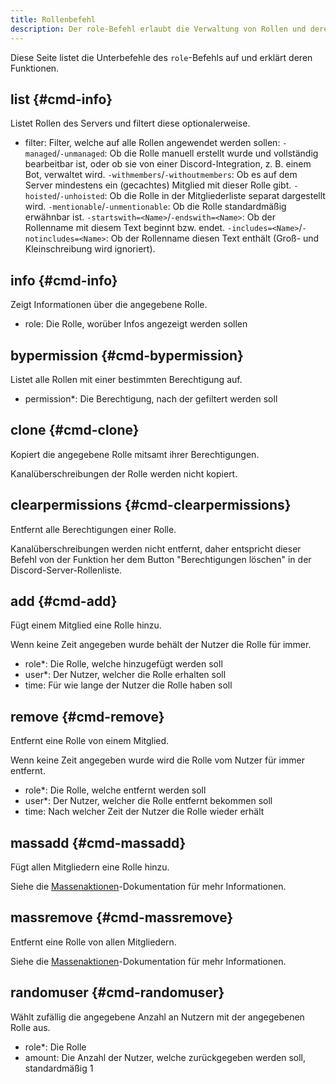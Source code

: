 ```yaml
---
title: Rollenbefehl
description: Der role-Befehl erlaubt die Verwaltung von Rollen und deren Nutzer auf einem Server.
---
```


Diese Seite listet die Unterbefehle des `role`-Befehls auf und erklärt deren Funktionen.

## list {#cmd-info}

Listet Rollen des Servers und filtert diese optionalerweise.

- filter: Filter, welche auf alle Rollen angewendet werden sollen:
	`-managed`/`-unmanaged`: Ob die Rolle manuell erstellt wurde und vollständig bearbeitbar ist, oder ob sie von einer Discord-Integration, z. B. einem Bot, verwaltet wird.
	`-withmembers`/`-withoutmembers`: Ob es auf dem Server mindestens ein (gecachtes) Mitglied mit dieser Rolle gibt.
	`-hoisted`/`-unhoisted`: Ob die Rolle in der Mitgliederliste separat dargestellt wird.
	`-mentionable`/`-unmentionable`: Ob die Rolle standardmäßig erwähnbar ist.
	`-startswith=<Name>`/`-endswith=<Name>`: Ob der Rollenname mit diesem Text beginnt bzw. endet.
	`-includes=<Name>`/`-notincludes=<Name>`: Ob der Rollenname diesen Text enthält (Groß- und Kleinschreibung wird ignoriert).

## info {#cmd-info}

Zeigt Informationen über die angegebene Rolle.

- role: Die Rolle, worüber Infos angezeigt werden sollen

## bypermission {#cmd-bypermission}

Listet alle Rollen mit einer bestimmten Berechtigung auf.

- permission*: Die Berechtigung, nach der gefiltert werden soll

## clone {#cmd-clone}

<Command name="role clone" slash="role:Rolle" message="<Rolle>"></Command>

Kopiert die angegebene Rolle mitsamt ihrer Berechtigungen.

Kanalüberschreibungen der Rolle werden nicht kopiert.

## clearpermissions {#cmd-clearpermissions}

<Command name="role clearpermissions" slash="role:Rolle" message="<Rolle>"></Command>

Entfernt alle Berechtigungen einer Rolle.

Kanalüberschreibungen werden nicht entfernt, daher entspricht dieser Befehl von der Funktion her dem Button "Berechtigungen löschen" in der Discord-Server-Rollenliste.

## add {#cmd-add}

Fügt einem Mitglied eine Rolle hinzu.

Wenn keine Zeit angegeben wurde behält der Nutzer die Rolle für immer.

- role*: Die Rolle, welche hinzugefügt werden soll
- user*: Der Nutzer, welcher die Rolle erhalten soll
- time: Für wie lange der Nutzer die Rolle haben soll

## remove {#cmd-remove}

Entfernt eine Rolle von einem Mitglied.

Wenn keine Zeit angegeben wurde wird die Rolle vom Nutzer für immer entfernt.

- role*: Die Rolle, welche entfernt werden soll
- user*: Der Nutzer, welcher die Rolle entfernt bekommen soll
- time: Nach welcher Zeit der Nutzer die Rolle wieder erhält

## massadd {#cmd-massadd}

Fügt allen Mitgliedern eine Rolle hinzu.

Siehe die [Massenaktionen](/moderation/massactions#cmd-role-massadd)-Dokumentation für mehr Informationen.

## massremove {#cmd-massremove}

Entfernt eine Rolle von allen Mitgliedern.

Siehe die [Massenaktionen](/moderation/massactions#cmd-role-massremove)-Dokumentation für mehr Informationen.

## randomuser {#cmd-randomuser}

Wählt zufällig die angegebene Anzahl an Nutzern mit der angegebenen Rolle aus.

- role*: Die Rolle
- amount: Die Anzahl der Nutzer, welche zurückgegeben werden soll, standardmäßig 1
